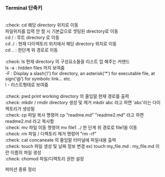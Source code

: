 <h3>Terminal 단축키</h3>
<br>
:check: cd <directory 이름>
해당 directory 위치로 이동 
<br>
파일위치를 입력 안 할 시 기본값으로 셋팅된 directory로 이동 <br>
cd / : 루트 directory 로 이동 <br>
cd ./ <directory 위치> : 현재 다이렉토리 위치에서 해당 directory 위치로 이동 <br>
cd .. : 한단계 위 경로로 이동 <br>
<br>
:check: ls
현재 directory 의 구성요소들을 리스트 업 해주는 커맨드 <br>
ls -a : hidden files 까지 보여줌 <br>
-F : Display a slash(‘/’) for directory, an asterisk(‘*’) for executable file, at sign(‘@’) for symbolic link… etc. <br>
l - 리스트형태로 보여줌 <br>
<br>
:check: pwd
print working directory 의 줄임말
현재 경로를 출력
<br>
:check: mkdir / rmdir
directory 생성 및 제거
mkdir abc 라고 하면 'abc'라는 다이렉토리가 생성됨
<br>
:check: cp
파일 복사 명령어
cp "readme.md" "readme2.md" 라고 하면 readme2.md 라고 복사함
<br>
:check: mv
파일 이동 명령어
mv file1 ../ 한 단계 위 경로로 file1을 이동
<br>
:check: rm
파일 / 디렉토리 제거 명령어
"rm -rf"
<br>
:check: cat
concaneate 의 줄임말
터미널에 파일내용 출력
<br>
:check: touch
파일 생성 및 날짜 정보 변경
ex) touch my_file.md : my_file.md 이란 이름의 파일 생성
<br>
:check: chomod
파일/디렉토리 권한 설정 <br>

퍼미션 종류 정리

